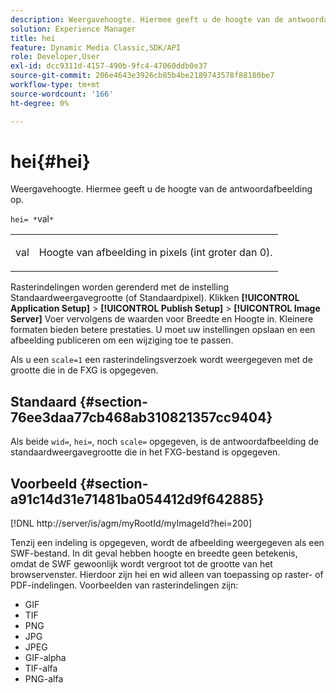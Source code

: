 ```yaml
---
description: Weergavehoogte. Hiermee geeft u de hoogte van de antwoordafbeelding op.
solution: Experience Manager
title: hei
feature: Dynamic Media Classic,SDK/API
role: Developer,User
exl-id: dcc9311d-4157-490b-9fc4-47060ddb0e37
source-git-commit: 206e4643e3926cb85b4be2189743578f88180be7
workflow-type: tm+mt
source-wordcount: '166'
ht-degree: 0%

---
```


# hei{#hei}

Weergavehoogte. Hiermee geeft u de hoogte van de antwoordafbeelding op.

`hei= *`val`*`

<table id="simpletable_627E67D201744588815325F3C55F76A5"> 
 <tr class="strow"> 
  <td class="stentry"> <p><span class="codeph"> <span class="varname"> val</span></span> </p> </td> 
  <td class="stentry"> <p>Hoogte van afbeelding in pixels (int groter dan 0). </p></td> 
 </tr> 
</table>

Rasterindelingen worden gerenderd met de instelling Standaardweergavegrootte (of Standaardpixel). Klikken **[!UICONTROL Application Setup]** > **[!UICONTROL Publish Setup]** > **[!UICONTROL Image Server]** Voer vervolgens de waarden voor Breedte en Hoogte in. Kleinere formaten bieden betere prestaties. U moet uw instellingen opslaan en een afbeelding publiceren om een wijziging toe te passen.

Als u een `scale=1` een rasterindelingsverzoek wordt weergegeven met de grootte die in de FXG is opgegeven.

## Standaard {#section-76ee3daa77cb468ab310821357cc9404}

Als beide `wid=`, `hei=`, noch `scale=` opgegeven, is de antwoordafbeelding de standaardweergavegrootte die in het FXG-bestand is opgegeven.

## Voorbeeld {#section-a91c14d31e71481ba054412d9f642885}

[!DNL http://server/is/agm/myRootId/myImageId?hei=200]

Tenzij een indeling is opgegeven, wordt de afbeelding weergegeven als een SWF-bestand. In dit geval hebben hoogte en breedte geen betekenis, omdat de SWF gewoonlijk wordt vergroot tot de grootte van het browservenster. Hierdoor zijn hei en wid alleen van toepassing op raster- of PDF-indelingen. Voorbeelden van rasterindelingen zijn:

* GIF
* TIF
* PNG
* JPG
* JPEG
* GIF-alpha
* TIF-alfa
* PNG-alfa
